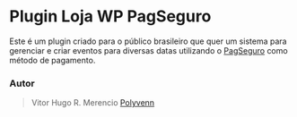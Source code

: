 # Plugin Loja WP PagSeguro

Este é um plugin criado para o público brasileiro que quer um sistema para gerenciar e criar eventos para diversas datas utilizando o [PagSeguro](https://pagseguro.uol.com.br) como método de pagamento.

### Autor
> Vitor Hugo R. Merencio
> [Polyvenn](http://polyvenn.com)
